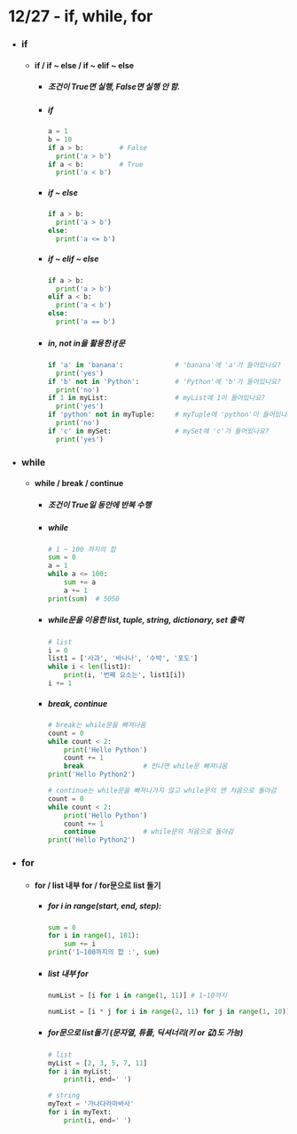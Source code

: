 # 12/27 - if, while, for
- ### if
  - #### if / if ~ else / if ~ elif ~ else
    + ##### 조건이 True면 실행, False면 실행 안 함.
    + ##### if
      ```python
      a = 1
      b = 10
      if a > b:         # False
        print('a > b')
      if a < b:         # True
        print('a < b')
        ``` 
    + ##### if ~ else
      ```python
      if a > b:
        print('a > b')
      else:
        print('a <= b')
        ```
    + ##### if ~ elif ~ else
      ```python
      if a > b:
        print('a > b')
      elif a < b:
        print('a < b')
      else:
        print('a == b')
      ```
    + ##### in, not in을 활용한 if문
      ```python
      if 'a' in 'banana':             # 'banana'에 'a'가 들어있나요?
        print('yes')
      if 'b' not in 'Python':         # 'Python'에 'b'가 들어있나요?
        print('no')
      if 1 in myList:                 # myList에 1이 들어있나요?
        print('yes')
      if 'python' not in myTuple:     # myTuple에 'python'이 들어있나요?
        print('no')
      if 'c' in mySet:                # mySet에 'c'가 들어있나요?
        print('yes')
        ```
- ### while
  - #### while / break / continue
    + ##### 조건이 True일 동안에 반복 수행
    + ##### while
      ```python
      # 1 ~ 100 까지의 합
      sum = 0
      a = 1
      while a <= 100:
          sum += a
          a += 1
      print(sum)  # 5050
      ```
    + ##### while문을 이용한 list, tuple, string, dictionary, set 출력 
      ```python
      # list
      i = 0
      list1 = ['사과', '바나나', '수박', '포도']
      while i < len(list1):
          print(i, '번째 요소는', list1[i])
      i += 1
        ```
    + ##### break, continue
      ```python
      # break는 while문을 빠져나옴
      count = 0
      while count < 2:
          print('Hello Python')
          count += 1
          break               # 만나면 while문 빠져나옴
      print('Hello Python2')
      
      # continue는 while문을 빠져나가지 않고 while문의 맨 처음으로 돌아감
      count = 0
      while count < 2:
          print('Hello Python')
          count += 1
          continue            # while문의 처음으로 돌아감
      print('Hello Python2')
        ``` 
- ### for
  - #### for / list 내부 for / for문으로 list 돌기
    + ##### for i in range(start, end, step):
      ```python
      sum = 0
      for i in range(1, 101):
          sum += i
      print('1~100까지의 합 :', sum)
       ```
    + ##### list 내부 for
      ```python
      numList = [i for i in range(1, 11)] # 1~10까지
      
      numList = [i * j for i in range(2, 11) for j in range(1, 10)] # 구구단
      ``` 
    + ##### for문으로 list돌기 (문자열, 튜플, 딕셔너리(키 or 값)도 가능)
      ```python
      # list
      myList = [2, 3, 5, 7, 11]
      for i in myList:
          print(i, end=' ')
      
      # string
      myText = '가나다라마바사'
      for i in myText:
          print(i, end=' ')
      ```
